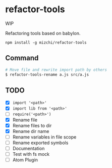 # refactor-tools

WIP

Refactoring tools based on babylon.

```
npm install -g mizchi/refactor-tools
```

## Command

```sh
# Move file and rewrite import path by others
$ refactor-tools-rename a.js src/a.js
```

## TODO

- [x] `import '<path>'`
- [x] `import lib from '<path>'`
- [ ] `require('<path>')`
- [x] Rename file
- [x] Rename files to dir
- [x] Rename dir name
- [ ] Rename variables in file scope
- [ ] Rename exported symbols
- [ ] Documentation
- [ ] Test with fs mock
- [ ] Atom Plugin
